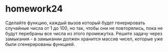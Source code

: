 # homework24

Сделайте функцию, каждый вызов который будет генерировать случайные числа от 1 до 100, но так, чтобы они не повторялись, пока не будут перебраны все числа из этого промежутка.
Решите задачу через замыкания - в замыкании должен хранится массив чисел, которые уже были сгенерированы функцией.
